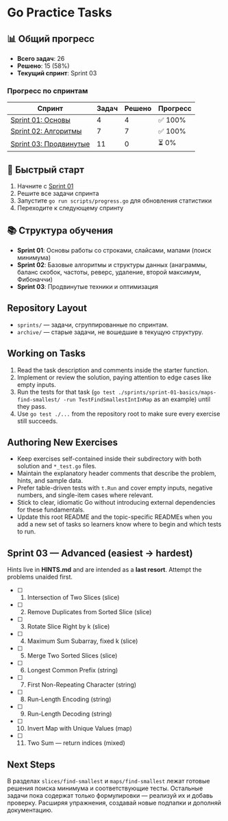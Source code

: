 # Go Practice Tasks

## 📊 Общий прогресс
- **Всего задач**: 26
- **Решено**: 15 (58%)
- **Текущий спринт**: Sprint 03

### Прогресс по спринтам
| Спринт | Задач | Решено | Прогресс |
|--------|-------|--------|----------|
| [Sprint 01: Основы](sprints/sprint-01-basics/) | 4 | 4 | ✅ 100% |
| [Sprint 02: Алгоритмы](sprints/sprint-02-algorithms/) | 7 | 7 | ✅ 100% |
| [Sprint 03: Продвинутые](sprints/sprint-03-advanced/) | 11 | 0 | ⏳ 0% |

## 🎯 Быстрый старт
1. Начните с [Sprint 01](sprints/sprint-01-basics/)
2. Решите все задачи спринта
3. Запустите `go run scripts/progress.go` для обновления статистики
4. Переходите к следующему спринту

## 📚 Структура обучения
- **Sprint 01**: Основы работы со строками, слайсами, мапами (поиск минимума)
- **Sprint 02**: Базовые алгоритмы и структуры данных (анаграммы, баланс скобок, частоты, реверс, удаление, второй максимум, Фибоначчи)
- **Sprint 03**: Продвинутые техники и оптимизация

## Repository Layout
- `sprints/` — задачи, сгруппированные по спринтам.
- `archive/` — старые задачи, не вошедшие в текущую структуру.

## Working on Tasks
1. Read the task description and comments inside the starter function.
2. Implement or review the solution, paying attention to edge cases like empty inputs.
3. Run the tests for that task (`go test ./sprints/sprint-01-basics/maps-find-smallest/ -run TestFindSmallestIntInMap` as an example) until they pass.
4. Use `go test ./...` from the repository root to make sure every exercise still succeeds.

## Authoring New Exercises
- Keep exercises self-contained inside their subdirectory with both solution and `*_test.go` files.
- Maintain the explanatory header comments that describe the problem, hints, and sample data.
- Prefer table-driven tests with `t.Run` and cover empty inputs, negative numbers, and single-item cases where relevant.
- Stick to clear, idiomatic Go without introducing external dependencies for these fundamentals.
- Update this root README and the topic-specific READMEs when you add a new set of tasks so learners know where to begin and which tests to run.

## Sprint 03 — Advanced (easiest → hardest)

Hints live in **HINTS.md** and are intended as a **last resort**. Attempt the problems unaided first.

- [ ] 1) Intersection of Two Slices (slice)
- [ ] 2) Remove Duplicates from Sorted Slice (slice)
- [ ] 3) Rotate Slice Right by k (slice)
- [ ] 4) Maximum Sum Subarray, fixed k (slice)
- [ ] 5) Merge Two Sorted Slices (slice)
- [ ] 6) Longest Common Prefix (string)
- [ ] 7) First Non-Repeating Character (string)
- [ ] 8) Run-Length Encoding (string)
- [ ] 9) Run-Length Decoding (string)
- [ ] 10) Invert Map with Unique Values (map)
- [ ] 11) Two Sum — return indices (mixed)

## Next Steps
В разделах `slices/find-smallest` и `maps/find-smallest` лежат готовые решения поиска минимума и соответствующие тесты. Остальные задачи пока содержат только формулировки — реализуй их и добавь проверку. Расширяя упражнения, создавай новые подпапки и дополняй документацию.
